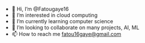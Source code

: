 - 👋 Hi, I’m @Fatougaye16
- 👀 I’m interested in cloud computing
- 🌱 I’m currently learning computer science
- 💞️ I’m looking to collaborate on many projects, AI, ML
- 📫 How to reach me fatou16gaye@gmail.com

<!---
Fatougaye16/Fatougaye16 is a ✨ special ✨ repository because its `README.md` (this file) appears on your GitHub profile.
You can click the Preview link to take a look at your changes.
--->
